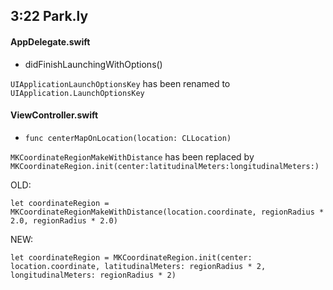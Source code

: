 ## 3:22 Park.ly

#### AppDelegate.swift

- didFinishLaunchingWithOptions()

`UIApplicationLaunchOptionsKey` has been renamed to `UIApplication.LaunchOptionsKey`

#### ViewController.swift

- `func centerMapOnLocation(location: CLLocation)`

`MKCoordinateRegionMakeWithDistance` has been replaced by `MKCoordinateRegion.init(center:latitudinalMeters:longitudinalMeters:)`

OLD:
```
let coordinateRegion = MKCoordinateRegionMakeWithDistance(location.coordinate, regionRadius * 2.0, regionRadius * 2.0)
```

NEW:
```
let coordinateRegion = MKCoordinateRegion.init(center: location.coordinate, latitudinalMeters: regionRadius * 2, longitudinalMeters: regionRadius * 2)
```
